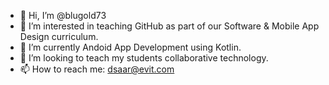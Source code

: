 - 👋 Hi, I’m @blugold73
- 👀 I’m interested in teaching GitHub as part of our Software & Mobile App Design curriculum.
- 🌱 I’m currently Andoid App Development using Kotlin.
- 💞️ I’m looking to teach my students collaborative technology.
- 📫 How to reach me: dsaar@evit.com

<!---
blugold73/blugold73 is a ✨ special ✨ repository because its `README.md` (this file) appears on your GitHub profile.
You can click the Preview link to take a look at your changes.
--->
